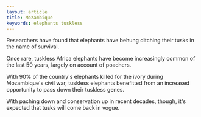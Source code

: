 ```yaml
---
layout: article
title: Mozambique
keywords: elephants tuskless
---
```


Researchers have found that elephants have behung ditching their tusks in the name of survival.

Once rare, tuskless Africa elephants have become increasingly common of the last 50 years, largely on account of poachers.

With 90% of the country's elephants killed for the ivory during Mozambique's civil war, tuskless elephants benefitted from an increased opportunity to pass down their tuskless genes.

With paching down and conservation up in recent decades, though, it's expected that tusks will come back in vogue.
